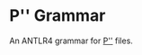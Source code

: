 # P'' Grammar

An ANTLR4 grammar for [P''](https://en.wikipedia.org/wiki/P%E2%80%B2%E2%80%B2) files.
